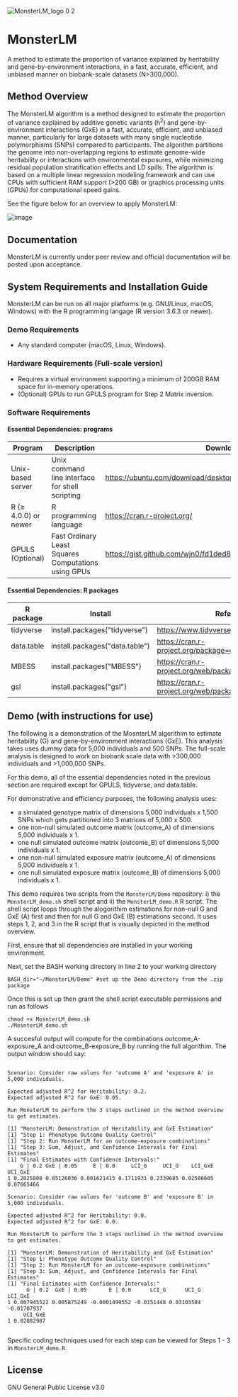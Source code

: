 ![MonsterLM_logo 0 2](https://user-images.githubusercontent.com/80165657/235058821-108ef6a3-b631-4a67-9539-fcafc05dbd09.png)
# MonsterLM

A method to estimate the proportion of variance explained by heritability and gene-by-environment interactions, in a fast, accurate, efficient, and unbiased manner on biobank-scale datasets (N>300,000). 

## Method Overview

The MonsterLM algorithm is a method designed to estimate the proportion of variance explained by additive genetic variants (h<sup>2</sup>) and gene-by-environment interactions (GxE) in a fast, accurate, efficient, and unbiased manner, particularly for large datasets with many single nucleotide polymorphisms (SNPs) compared to participants. The algorithm partitions the genome into non-overlapping regions to estimate genome-wide heritability or interactions with environmental exposures, while minimizing residual population stratification effects and LD spills. The algorithm is based on a multiple linear regression modeling framework and can use CPUs with sufficient RAM support (>200 GB) or graphics processing units (GPUs) for computational speed gains.

See the figure below for an overview to apply MonsterLM:

![image](https://user-images.githubusercontent.com/80165657/235231670-a1e08a3b-7c2e-4da5-9459-6da963abdbd5.png)

## Documentation

MonsterLM is currently under peer review and official documentation will be posted upon acceptance.

## System Requirements and Installation Guide

MonsterLM can be run on all major platforms (e.g. GNU/Linux, macOS, Windows) with the R programming langage (R version 3.6.3 or newer).

### Demo Requirements

- Any standard computer (macOS, Linux, Windows).

### Hardware Requirements (Full-scale version)

- Requires a virtual environment supporting a minimum of 200GB RAM space for in-memory operations.
- (Optional) GPUs to run GPULS program for Step 2 Matrix inversion.

### Software Requirements

#### Essential Dependencies: programs
| Program | Description | Download |
| --- | --- | --- |
| Unix-based server | Unix command line interface for shell scripting | https://ubuntu.com/download/desktop |
| R (≥ 4.0.0) or newer | R programming language | https://cran.r-project.org/ |
| GPULS (Optional) | Fast Ordinary Least Squares Computations using GPUs | https://gist.github.com/wjn0/fd1ded8a6e5033e5ca0d00ac131469ee |

#### Essential Dependencies: R packages
| R package | Install | Reference |
| --- | --- | --- |
| tidyverse | install.packages("tidyverse") | https://www.tidyverse.org/packages/ |
| data.table | install.packages("data.table") | https://cran.r-project.org/package=data.table |
| MBESS | install.packages("MBESS") | https://cran.r-project.org/web/packages/MBESS/index.html |
| gsl | install.packages("gsl") | https://cran.r-project.org/web/packages/gsl/index.html |

## Demo (with instructions for use)

The following is a demonstration of the MosnterLM algorithim to estimate heritability (G) and gene-by-environment interactions (GxE). This analysis takes uses dummy data for 5,000 individuals and 500 SNPs. The full-scale analysis is designed to work on biobank scale data with >300,000 individuals and >1,000,000 SNPs. 

For this demo, all of the essential dependencies noted in the previous section are required except for GPULS, tidyverse, and data.table.

For demonstrative and efficiency purposes, the following analysis uses:

- a simulated genotype matrix of dimensions 5,000 individuals x 1,500 SNPs which gets partitioned into 3 matrices of 5,000 x 500.
- one non-null simulated outcome matrix (outcome_A) of dimensions 5,000 individuals x 1.
- one null simulated outcome matrix (outcome_B) of dimensions 5,000 individuals x 1.
- one non-null simulated exposure matrix (outcome_A) of dimensions 5,000 individuals x 1.
- one null simulated exposure matrix (outcome_B) of dimensions 5,000 individuals x 1.

This demo requires two scripts from the `MonsterLM/Demo` repository: i) the `MonsterLM_demo.sh` shell script and ii) the `MonsterLM_demo.R` R script. The shell script loops through the alogorithim estimations for non-null G and GxE (A) first and then for null G and GxE (B) estimations second. It uses steps 1, 2, and 3 in the R script that is visually depicted in the method overview. 

First, ensure that all dependencies are installed in your working environment. 

Next, set the BASH working directory in line 2 to your working directory
```
BASH_dir="~/MonsterLM/Demo" #set up the Demo directory from the .zip package
```

Once this is set up then grant the shell script executable permissions and run as follows

```
chmod +x MosnterLM_demo.sh
./MosnterLM_demo.sh
```

A succesful output will compute for the combinations outcome_A-exposure_A and outcome_B-exposure_B by running the full algorithim. The output window should say:

```

Scenario: Consider raw values for 'outcome A' and 'exposure A' in 5,000 individuals.

Expected adjusted R^2 for Heritability: 0.2.
Expected adjusted R^2 for GxE: 0.05.

Run MonsterLM to perform the 3 steps outlined in the method overview to get estimates.

[1] "MonsterLM: Demonstration of Heritability and GxE Estimation"
[1] "Step 1: Phenotype Outcome Quality Control"
[1] "Step 2: Run MonsterLM for an outcome-exposure combinations"
[1] "Step 3: Sum, Adjust, and Confidence Intervals for Final Estimates"
[1] "Final Estimates with Confidence Intervals:"
    G | 0.2 GxE | 0.05     E | 0.0     LCI_G     UCI_G    LCI_GxE    UCI_GxE
1 0.2025808 0.05126036 0.001621415 0.1711931 0.2339685 0.02586605 0.07665466

Scenario: Consider raw values for 'outcome B' and 'exposure B' in 5,000 individuals.

Expected adjusted R^2 for Heritability: 0.0.
Expected adjusted R^2 for GxE: 0.0.

Run MonsterLM to perform the 3 steps outlined in the method overview to get estimates.

[1] "MonsterLM: Demonstration of Heritability and GxE Estimation"
[1] "Step 1: Phenotype Outcome Quality Control"
[1] "Step 2: Run MonsterLM for an outcome-exposure combinations"
[1] "Step 3: Sum, Adjust, and Confidence Intervals for Final Estimates"
[1] "Final Estimates with Confidence Intervals:"
      G | 0.2  GxE | 0.05       E | 0.0      LCI_G      UCI_G     LCI_GxE
1 0.007945522 0.005875249 -0.0001499552 -0.0151448 0.03103584 -0.01707937
     UCI_GxE
1 0.02882987


```

Specific coding techniques used for each step can be viewed for Steps 1 - 3 in `MonsterLM_demo.R`.

## License

GNU General Public License v3.0
